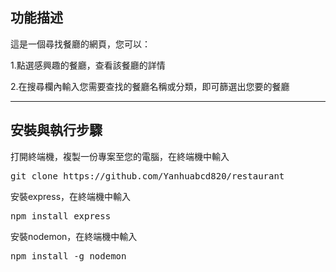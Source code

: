 

<h2>功能描述</h2>

<p>這是一個尋找餐廳的網頁，您可以：</p>
<p>1.點選感興趣的餐廳，查看該餐廳的詳情</p>
<p>2.在搜尋欄內輸入您需要查找的餐廳名稱或分類，即可篩選出您要的餐廳</p>


************************************************************************




<h2>安裝與執行步驟</h2>

打開終端機，複製一份專案至您的電腦，在終端機中輸入 
<pre>git clone https://github.com/Yanhuabcd820/restaurant</pre>


安裝express，在終端機中輸入 
<pre>npm install express</pre>


安裝nodemon，在終端機中輸入 
<pre>npm install -g nodemon</pre>
